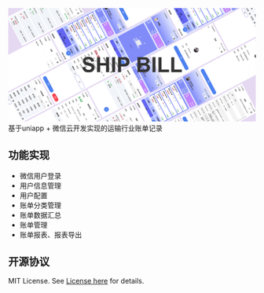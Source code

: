 <div align="center"  style="height: 200;">
    <img  style="zoom:55%;" src="https://raw.githubusercontent.com/Memoyu/ship-bill/refs/heads/main/doc/ship-bill-page.png" />
</div>
基于uniapp + 微信云开发实现的运输行业账单记录




## 功能实现

- 微信用户登录
- 用户信息管理
- 用户配置
- 账单分类管理
- 账单数据汇总
- 账单管理
- 账单报表、报表导出



## 开源协议

MIT License. See [License here](./LICENSE) for details.